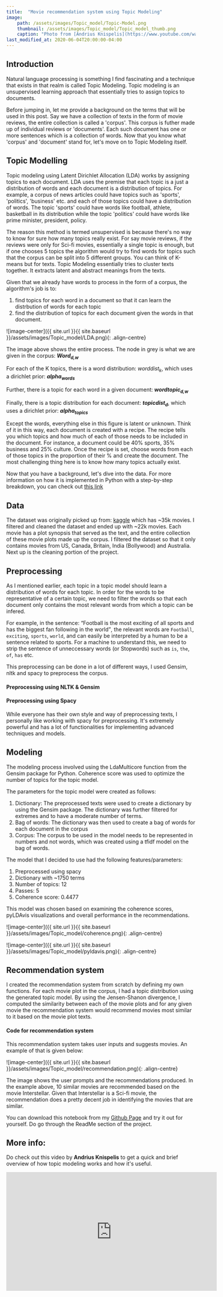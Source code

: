 ```yaml
---
title:  "Movie recommendation system using Topic Modeling"
image: 
    path: /assets/images/Topic_model/Topic-Model.png
    thumbnail: /assets/images/Topic_model/Topic_model_thumb.png
    caption: "Photo from [Andrius Knispelis](https://www.youtube.com/watch?v=3mHy4OSyRf0)"
last_modified_at: 2020-06-04T20:00:00-04:00
---
```


## Introduction
Natural language processing is something I find fascinating and a technique that exists in that realm is called Topic Modeling. Topic modeling is an unsupervised learning approach that essentially tries to assign topics to documents.

Before jumping in, let me provide a background on the terms that will be used in this post. Say we have a collection of texts in the form of movie reviews, the entire collection is called a 'corpus'. This corpus is futher made up of individual reviews or 'documents'. Each such document has one or more sentences which is a collection of words. Now that you know what 'corpus' and 'document' stand for, let's move on to Topic Modeling itself.

## Topic Modelling
Topic modeling using Latent Dirichlet Allocation (LDA) works by assigning topics to each document. LDA uses the premise that each topic is a just a distribution of words and each document is a distribution of topics. For example, a corpus of news articles could have topics such as 'sports', 'politics', 'business' etc. and each of those topics could have a distribution of words. The topic 'sports' could have words like football, athlete, basketball in its distribution while the topic 'politics' could have words like prime minister, president, policy.

The reason this method is termed unsupervised is because there's no way to know for sure how many topics really exist. For say movie reviews, if the reviews were only for Sci-fi movies, essentially a single topic is enough, but if one chooses 5 topics the algorithm would try to find words for topics such that the corpus can be split into 5 different groups. You can think of K-means but for texts. Topic Modeling essentially tries to cluster texts together. It extracts latent and abstract meanings from the texts.

Given that we already have words to process in the form of a corpus, the algorithm's job is to:
1. find topics for each word in a document so that it can learn the distrbution of words for each topic
2. find the distribution of topics for each document given the words in that document.

![image-center]({{ site.url }}{{ site.baseurl }}/assets/images/Topic_model/LDA.png){: .align-centre} 

The image above shows the entire process. The node in grey is what we are given in the corpus: **_Word<sub>d,w</sub>_**

For each of the K topics, there is a word distribution: _worddist<sub>k</sub>_, which uses a dirichlet prior: **_alpha<sub>words</sub>_**

Further, there is a topic for each word in a given document: **_wordtopic<sub>d,w</sub>_**

Finally, there is a topic distribution for each document: **_topicdist<sub>d</sub>_**, which uses a dirichlet prior: **_alpha<sub>topics</sub>_**

Except the words, everything else in this figure is latent or unknown. Think of it in this way, each document is created with a recipe. The recipe tells you which topics and how much of each of those needs to be included in the document. For instance, a document could be 40% sports, 35% business and 25% culture. Once the recipe is set, choose words from each of those topics in the proportion of their % and create the document. The most challenging thing here is to know how many topics actually exist.

Now that you have a background, let's dive into the data. For more information on how it is implemented in Python with a step-by-step breakdown, you can check out [this link](https://github.com/Siddharthsuresh92/Topic-Modeling-LDA)

## Data
The dataset was originally picked up from: [kaggle](https://www.kaggle.com/jrobischon/wikipedia-movie-plots) which has ~35k movies. I filtered and cleaned the dataset and ended up with ~22k movies. Each movie has a plot synopsis that served as the text, and the entire collection of these movie plots made up the corpus. I filtered the dataset so that it only contains movies from US, Canada, Britain, India (Bollywood) and Australia. Next up is the cleaning portion of the project.

## Preprocessing
As I mentioned earlier, each topic in a topic model should learn a distribution of words for each topic. In order for the words to be representative of a certain topic, we need to filter the words so that each document only contains the most relevant words from which a topic can be infered.

For example, in the sentence: <q>Football is the most exciting of all sports and has the biggest fan following in the world</q>, the relevant words are `Football`, `exciting`, `sports`, `world`, and can easily be interpreted by a human to be a sentence related to sports. For a machine to understand this, we need to strip the sentence of unneccessary words (or Stopwords) such as `is`, `the`, `of`, `has` etc.

This preprocessing can be done in a lot of different ways, I used Gensim, nltk and spacy to preprocess the corpus.

#### Preprocessing using NLTK & Gensim
<script src="https://gist.github.com/Siddharthsuresh92/e460681bf5ea7c67dff86fa8e8eed429.js"></script>

#### Preprocessing using Spacy
<script src="https://gist.github.com/Siddharthsuresh92/eb0bebbf53cde05dea96fb2b13453af6.js"></script>

While everyone has their own style and way of preprocessing texts, I personally like working with spacy for preprocessing. It's extremely powerful and has a lot of functionalities for implementing advanced techniques and models.

## Modeling
The modeling process involved using the LdaMulticore function from the Gensim package for Python. Coherence score was used to optimize the number of topics for the topic model.

The parameters for the topic model were created as follows:
1. Dictionary: The preprocessed texts were used to create a dictionary by using the Gensim package. The dictionary was further filtered for extremes and to have a moderate number of terms.
2. Bag of words: The dictionary was then used to create a bag of words for each document in the corpus
3. Corpus: The corpus to be used in the model needs to be represented in numbers and not words, which was created using a tfidf model on the bag of words.

The model that I decided to use had the following features/parameters:
1. Preprocessed using spacy
2. Dictionary with ~1750 terms
3. Number of topics: 12
4. Passes: 5
5. Coherence score: 0.4477

This model was chosen based on examining the coherence scores, pyLDAvis visualizations and overall performance in the recommendations.

![image-center]({{ site.url }}{{ site.baseurl }}/assets/images/Topic_model/coherence.png){: .align-centre} 

![image-center]({{ site.url }}{{ site.baseurl }}/assets/images/Topic_model/pyldavis.png){: .align-centre}

## Recommendation system
I created the recommendation system from scratch by defining my own functions. For each movie plot in the corpus, I had a topic distribution using the generated topic model. By using the Jensen-Shanon divergence, I computed the similarity between each of the movie plots and for any given movie the recommendation system would recommend movies most similar to it based on the movie plot texts.

#### Code for recommendation system
<script src="https://gist.github.com/Siddharthsuresh92/a4c399d6ce5e8ae5770ffeac4be2f71b.js"></script>

This recommendation system takes user inputs and suggests movies. An example of that is given below:

![image-center]({{ site.url }}{{ site.baseurl }}/assets/images/Topic_model/recommendation.png){: .align-centre} 

The image shows the user prompts and the recommendations produced. In the example above, 10 similar movies are recommended based on the movie Interstellar. Given that Interstellar is a Sci-fi movie, the recommendation does a pretty decent job in identifying the movies that are similar.

You can download this notebook from my [Github Page](https://github.com/Siddharthsuresh92/Topic-Modeling-Movie-Plots) and try it out for yourself. Do go through the ReadMe section of the project.

## More info:
Do check out this video by **Andrius Knispelis** to get a quick and brief overview of how topic modeling works and how it's useful.

<div class="embed-responsive embed-responsive-16by9">
  <iframe width="560" height="315" src="https://www.youtube.com/embed/3mHy4OSyRf0" frameborder="0" allow="accelerometer; autoplay; encrypted-media; gyroscope; picture-in-picture" allowfullscreen></iframe>
</div>
